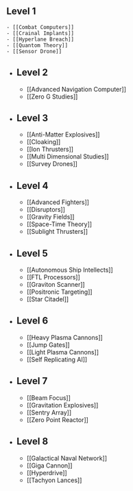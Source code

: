## Level 1
	- [[Combat Computers]]
	- [[Crainal Implants]]
	- [[Hyperlane Breach]]
	- [[Quantom Theory]]
	- [[Sensor Drone]]
- ## Level 2
	- [[Advanced Navigation Computer]]
	- [[Zero G Studies]]
- ## Level 3
	- [[Anti-Matter Explosives]]
	- [[Cloaking]]
	- [[Ion Thrusters]]
	- [[Multi Dimensional Studies]]
	- [[Survey Drones]]
- ## Level 4
	- [[Advanced Fighters]]
	- [[Disruptors]]
	- [[Gravity Fields]]
	- [[Space-Time Theory]]
	- [[Sublight Thrusters]]
- ## Level 5
	- [[Autonomous Ship Intellects]]
	- [[FTL Processors]]
	- [[Graviton Scanner]]
	- [[Positronic Targeting]]
	- [[Star Citadel]]
- ## Level 6
	- [[Heavy Plasma Cannons]]
	- [[Jump Gates]]
	- [[Light Plasma Cannons]]
	- [[Self Replicating AI]]
- ## Level 7
	- [[Beam  Focus]]
	- [[Gravitation Explosives]]
	- [[Sentry Array]]
	- [[Zero Point Reactor]]
- ## Level 8
	- [[Galactical Naval Network]]
	- [[Giga Cannon]]
	- [[Hyperdrive]]
	- [[Tachyon Lances]]